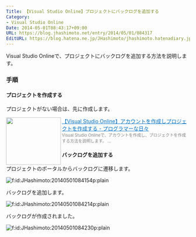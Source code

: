 ```yaml
---
Title: 【Visual Studio Online】プロジェクトにバックログを追加する
Category:
- Visual Studio Online
Date: 2014-05-01T08:43:17+09:00
URL: https://blog.jhashimoto.net/entry/2014/05/01/084317
EditURL: https://blog.hatena.ne.jp/JHashimoto/jhashimoto.hatenadiary.jp/atom/entry/12921228815723040515
---
```


<p>Visual Studio Onlineで、プロジェクトにバックログを追加する方法を説明します。</p>
<h3>手順</h3>
<h4>プロジェクトを作成する</h4>
<p>プロジェクトがない場合は、先に作成します。</p>
<p><a href="http://jhashimoto.hatenadiary.jp/entry/2014/04/21/023949" target="_blank" rel="nofollow"><img class="alignleft" src="http://capture.heartrails.com/150x130/shadow?http://jhashimoto.hatenadiary.jp/entry/2014/04/21/023949" alt="" width="150" height="130" align="left" border="0" /></a><a style="color: #0070c5;" href="http://jhashimoto.hatenadiary.jp/entry/2014/04/21/023949" target="_blank" rel="nofollow">【Visual Studio Online】アカウントを作成しプロジェクトを作成する - プログラマーな日々</a><a href="http://b.hatena.ne.jp/entry/http://jhashimoto.hatenadiary.jp/entry/2014/04/21/023949" target="_blank"><img src="http://b.hatena.ne.jp/entry/image/http://jhashimoto.hatenadiary.jp/entry/2014/04/21/023949" alt="" border="0" /></a><br /><span style="color: #808080; font-size: 80%;">Visual Studio Onlineで、アカウントを作成し、プロジェクトを作成する方法を説明します。 ...</span></p>
<h4>バックログを追加する</h4>
<p>プロジェクトのポータルからバックログに遷移します。</p>
<p><img class="hatena-fotolife" title="f:id:JHashimoto:20140501084154p:plain" src="http://cdn-ak.f.st-hatena.com/images/fotolife/J/JHashimoto/20140501/20140501084154.png" alt="f:id:JHashimoto:20140501084154p:plain" /></p>
<p>バックログを追加します。</p>
<p><img class="hatena-fotolife" title="f:id:JHashimoto:20140501084214p:plain" src="http://cdn-ak.f.st-hatena.com/images/fotolife/J/JHashimoto/20140501/20140501084214.png" alt="f:id:JHashimoto:20140501084214p:plain" /></p>
<p>バックログが作成されました。</p>
<p><img class="hatena-fotolife" title="f:id:JHashimoto:20140501084230p:plain" src="http://cdn-ak.f.st-hatena.com/images/fotolife/J/JHashimoto/20140501/20140501084230.png" alt="f:id:JHashimoto:20140501084230p:plain" /></p>
